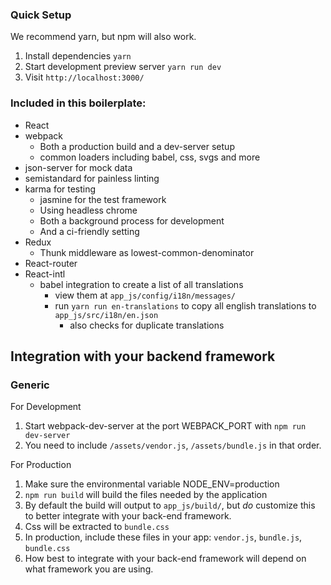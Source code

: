 ### Quick Setup

We recommend yarn, but npm will also work.

1. Install dependencies `yarn`
2. Start development preview server `yarn run dev`
3. Visit `http://localhost:3000/`

### Included in this boilerplate:

* React
* webpack
  * Both a production build and a dev-server setup
  * common loaders including babel, css, svgs and more
* json-server for mock data
* semistandard for painless linting
* karma for testing
  * jasmine for the test framework
  * Using headless chrome
  * Both a background process for development
  * And a ci-friendly setting
* Redux
  * Thunk middleware as lowest-common-denominator
* React-router
* React-intl
  * babel integration to create a list of all translations
    * view them at `app_js/config/i18n/messages/`
    * run `yarn run en-translations` to copy all english translations to `app_js/src/i18n/en.json`
      * also checks for duplicate translations

## Integration with your backend framework

### Generic

For Development
1. Start webpack-dev-server at the port WEBPACK_PORT with `npm run dev-server`
2. You need to include `/assets/vendor.js`, `/assets/bundle.js` in that order.

For Production
1. Make sure the environmental variable NODE_ENV=production
2. `npm run build` will build the files needed by the application
3. By default the build will output to `app_js/build/`, but *do* customize this to better integrate with your back-end framework.
4. Css will be extracted to `bundle.css`
5. In production, include these files in your app: `vendor.js`, `bundle.js`, `bundle.css`
6. How best to integrate with your back-end framework will depend on what framework you are using.

